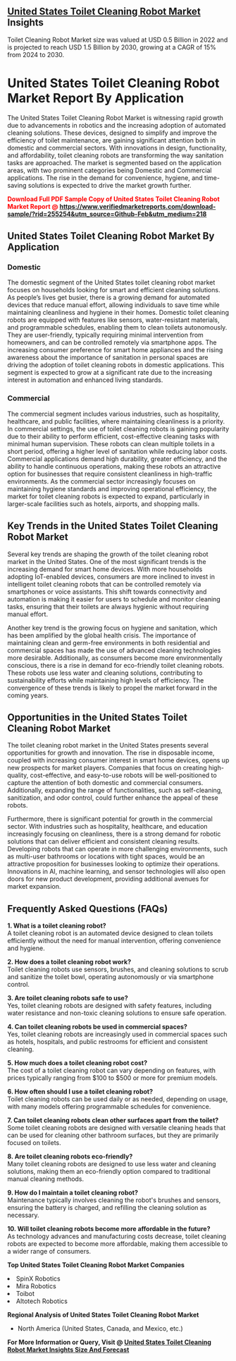 <h2><a href="https://www.verifiedmarketreports.com/download-sample/?rid=255254&amp;utm_source=Github-Feb&amp;utm_medium=218" target="_blank">United States Toilet Cleaning Robot Market</a> Insights</h2><p>Toilet Cleaning Robot Market size was valued at USD 0.5 Billion in 2022 and is projected to reach USD 1.5 Billion by 2030, growing at a CAGR of 15% from 2024 to 2030.</p><p> <h1>United States Toilet Cleaning Robot Market Report By Application</h1> <p>The United States Toilet Cleaning Robot Market is witnessing rapid growth due to advancements in robotics and the increasing adoption of automated cleaning solutions. These devices, designed to simplify and improve the efficiency of toilet maintenance, are gaining significant attention both in domestic and commercial sectors. With innovations in design, functionality, and affordability, toilet cleaning robots are transforming the way sanitation tasks are approached. The market is segmented based on the application areas, with two prominent categories being Domestic and Commercial applications. The rise in the demand for convenience, hygiene, and time-saving solutions is expected to drive the market growth further. <strong><p><span class=""><span style="color: #ff0000;"><strong>Download Full PDF Sample Copy of United States Toilet Cleaning Robot Market Report</strong> @ </span><a href="https://www.verifiedmarketreports.com/download-sample/?rid=255254&amp;utm_source=Github-Feb&amp;utm_medium=218" target="_blank">https://www.verifiedmarketreports.com/download-sample/?rid=255254&amp;utm_source=Github-Feb&amp;utm_medium=218</a></span></p></strong></p> <h2>United States Toilet Cleaning Robot Market By Application</h2> <h3>Domestic</h3> <p>The domestic segment of the United States toilet cleaning robot market focuses on households looking for smart and efficient cleaning solutions. As people’s lives get busier, there is a growing demand for automated devices that reduce manual effort, allowing individuals to save time while maintaining cleanliness and hygiene in their homes. Domestic toilet cleaning robots are equipped with features like sensors, water-resistant materials, and programmable schedules, enabling them to clean toilets autonomously. They are user-friendly, typically requiring minimal intervention from homeowners, and can be controlled remotely via smartphone apps. The increasing consumer preference for smart home appliances and the rising awareness about the importance of sanitation in personal spaces are driving the adoption of toilet cleaning robots in domestic applications. This segment is expected to grow at a significant rate due to the increasing interest in automation and enhanced living standards.</p> <h3>Commercial</h3> <p>The commercial segment includes various industries, such as hospitality, healthcare, and public facilities, where maintaining cleanliness is a priority. In commercial settings, the use of toilet cleaning robots is gaining popularity due to their ability to perform efficient, cost-effective cleaning tasks with minimal human supervision. These robots can clean multiple toilets in a short period, offering a higher level of sanitation while reducing labor costs. Commercial applications demand high durability, greater efficiency, and the ability to handle continuous operations, making these robots an attractive option for businesses that require consistent cleanliness in high-traffic environments. As the commercial sector increasingly focuses on maintaining hygiene standards and improving operational efficiency, the market for toilet cleaning robots is expected to expand, particularly in larger-scale facilities such as hotels, airports, and shopping malls.</p> <h2>Key Trends in the United States Toilet Cleaning Robot Market</h2> <p>Several key trends are shaping the growth of the toilet cleaning robot market in the United States. One of the most significant trends is the increasing demand for smart home devices. With more households adopting IoT-enabled devices, consumers are more inclined to invest in intelligent toilet cleaning robots that can be controlled remotely via smartphones or voice assistants. This shift towards connectivity and automation is making it easier for users to schedule and monitor cleaning tasks, ensuring that their toilets are always hygienic without requiring manual effort.</p> <p>Another key trend is the growing focus on hygiene and sanitation, which has been amplified by the global health crisis. The importance of maintaining clean and germ-free environments in both residential and commercial spaces has made the use of advanced cleaning technologies more desirable. Additionally, as consumers become more environmentally conscious, there is a rise in demand for eco-friendly toilet cleaning robots. These robots use less water and cleaning solutions, contributing to sustainability efforts while maintaining high levels of efficiency. The convergence of these trends is likely to propel the market forward in the coming years.</p> <h2>Opportunities in the United States Toilet Cleaning Robot Market</h2> <p>The toilet cleaning robot market in the United States presents several opportunities for growth and innovation. The rise in disposable income, coupled with increasing consumer interest in smart home devices, opens up new prospects for market players. Companies that focus on creating high-quality, cost-effective, and easy-to-use robots will be well-positioned to capture the attention of both domestic and commercial consumers. Additionally, expanding the range of functionalities, such as self-cleaning, sanitization, and odor control, could further enhance the appeal of these robots.</p> <p>Furthermore, there is significant potential for growth in the commercial sector. With industries such as hospitality, healthcare, and education increasingly focusing on cleanliness, there is a strong demand for robotic solutions that can deliver efficient and consistent cleaning results. Developing robots that can operate in more challenging environments, such as multi-user bathrooms or locations with tight spaces, would be an attractive proposition for businesses looking to optimize their operations. Innovations in AI, machine learning, and sensor technologies will also open doors for new product development, providing additional avenues for market expansion.</p> <h2>Frequently Asked Questions (FAQs)</h2> <p><strong>1. What is a toilet cleaning robot?</strong><br> A toilet cleaning robot is an automated device designed to clean toilets efficiently without the need for manual intervention, offering convenience and hygiene.</p> <p><strong>2. How does a toilet cleaning robot work?</strong><br> Toilet cleaning robots use sensors, brushes, and cleaning solutions to scrub and sanitize the toilet bowl, operating autonomously or via smartphone control.</p> <p><strong>3. Are toilet cleaning robots safe to use?</strong><br> Yes, toilet cleaning robots are designed with safety features, including water resistance and non-toxic cleaning solutions to ensure safe operation.</p> <p><strong>4. Can toilet cleaning robots be used in commercial spaces?</strong><br> Yes, toilet cleaning robots are increasingly used in commercial spaces such as hotels, hospitals, and public restrooms for efficient and consistent cleaning.</p> <p><strong>5. How much does a toilet cleaning robot cost?</strong><br> The cost of a toilet cleaning robot can vary depending on features, with prices typically ranging from $100 to $500 or more for premium models.</p> <p><strong>6. How often should I use a toilet cleaning robot?</strong><br> Toilet cleaning robots can be used daily or as needed, depending on usage, with many models offering programmable schedules for convenience.</p> <p><strong>7. Can toilet cleaning robots clean other surfaces apart from the toilet?</strong><br> Some toilet cleaning robots are designed with versatile cleaning heads that can be used for cleaning other bathroom surfaces, but they are primarily focused on toilets.</p> <p><strong>8. Are toilet cleaning robots eco-friendly?</strong><br> Many toilet cleaning robots are designed to use less water and cleaning solutions, making them an eco-friendly option compared to traditional manual cleaning methods.</p> <p><strong>9. How do I maintain a toilet cleaning robot?</strong><br> Maintenance typically involves cleaning the robot's brushes and sensors, ensuring the battery is charged, and refilling the cleaning solution as necessary.</p> <p><strong>10. Will toilet cleaning robots become more affordable in the future?</strong><br> As technology advances and manufacturing costs decrease, toilet cleaning robots are expected to become more affordable, making them accessible to a wider range of consumers.</p> </p><p><strong>Top United States Toilet Cleaning Robot Market Companies</strong></p><div data-test-id=""><p><li>SpinX Robotics</li><li> Mira Robotics</li><li> Toibot</li><li> Altotech Robotics</li></p><div><strong>Regional Analysis of&nbsp;United States Toilet Cleaning Robot Market</strong></div><ul><li dir="ltr"><p dir="ltr">North America&nbsp;(United States, Canada, and Mexico, etc.)</p></li></ul><p><strong>For More Information or Query, Visit @&nbsp;</strong><strong><a href="https://www.verifiedmarketreports.com/product/toilet-cleaning-robot-market/?utm_source=Github-Feb&amp;utm_medium=218" target="_blank">United States Toilet Cleaning Robot Market Insights Size And Forecast</a></strong></p></div>

